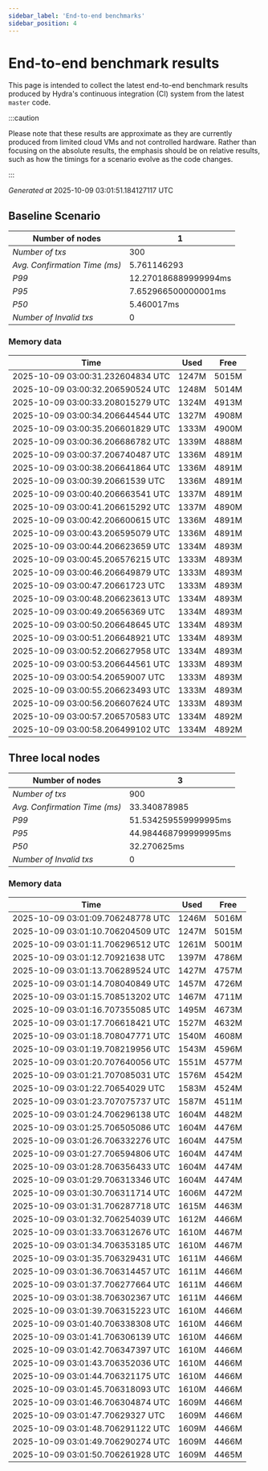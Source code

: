 ```yaml
--- 
sidebar_label: 'End-to-end benchmarks' 
sidebar_position: 4 
--- 
```


# End-to-end benchmark results 

This page is intended to collect the latest end-to-end benchmark  results produced by Hydra's continuous integration (CI) system from  the latest `master` code.

:::caution

Please note that these results are approximate  as they are currently produced from limited cloud VMs and not controlled hardware.  Rather than focusing on the absolute results,   the emphasis should be on relative results,  such as how the timings for a scenario evolve as the code changes.

:::

_Generated at_  2025-10-09 03:01:51.184127117 UTC


## Baseline Scenario



| Number of nodes |  1 | 
| -- | -- |
| _Number of txs_ | 300 |
| _Avg. Confirmation Time (ms)_ | 5.761146293 |
| _P99_ | 12.270186889999994ms |
| _P95_ | 7.652966500000001ms |
| _P50_ | 5.460017ms |
| _Number of Invalid txs_ | 0 |
      

### Memory data 

 | Time | Used | Free | 
|------------------------------------|------|------|
 | 2025-10-09 03:00:31.232604834 UTC | 1247M | 5015M | 
 | 2025-10-09 03:00:32.206590524 UTC | 1248M | 5014M | 
 | 2025-10-09 03:00:33.208015279 UTC | 1324M | 4913M | 
 | 2025-10-09 03:00:34.206644544 UTC | 1327M | 4908M | 
 | 2025-10-09 03:00:35.206601829 UTC | 1333M | 4900M | 
 | 2025-10-09 03:00:36.206686782 UTC | 1339M | 4888M | 
 | 2025-10-09 03:00:37.206740487 UTC | 1336M | 4891M | 
 | 2025-10-09 03:00:38.206641864 UTC | 1336M | 4891M | 
 | 2025-10-09 03:00:39.20661539 UTC | 1336M | 4891M | 
 | 2025-10-09 03:00:40.206663541 UTC | 1337M | 4891M | 
 | 2025-10-09 03:00:41.206615292 UTC | 1337M | 4890M | 
 | 2025-10-09 03:00:42.206600615 UTC | 1336M | 4891M | 
 | 2025-10-09 03:00:43.206595079 UTC | 1336M | 4891M | 
 | 2025-10-09 03:00:44.206623659 UTC | 1334M | 4893M | 
 | 2025-10-09 03:00:45.206576215 UTC | 1333M | 4893M | 
 | 2025-10-09 03:00:46.206649879 UTC | 1333M | 4893M | 
 | 2025-10-09 03:00:47.20661723 UTC | 1333M | 4893M | 
 | 2025-10-09 03:00:48.206623613 UTC | 1334M | 4893M | 
 | 2025-10-09 03:00:49.20656369 UTC | 1334M | 4893M | 
 | 2025-10-09 03:00:50.206648645 UTC | 1334M | 4893M | 
 | 2025-10-09 03:00:51.206648921 UTC | 1334M | 4893M | 
 | 2025-10-09 03:00:52.206627958 UTC | 1334M | 4893M | 
 | 2025-10-09 03:00:53.206644561 UTC | 1333M | 4893M | 
 | 2025-10-09 03:00:54.20659007 UTC | 1333M | 4893M | 
 | 2025-10-09 03:00:55.206623493 UTC | 1333M | 4893M | 
 | 2025-10-09 03:00:56.206607624 UTC | 1333M | 4893M | 
 | 2025-10-09 03:00:57.206570583 UTC | 1334M | 4892M | 
 | 2025-10-09 03:00:58.206499102 UTC | 1334M | 4892M | 


## Three local nodes



| Number of nodes |  3 | 
| -- | -- |
| _Number of txs_ | 900 |
| _Avg. Confirmation Time (ms)_ | 33.340878985 |
| _P99_ | 51.534259559999995ms |
| _P95_ | 44.984468799999995ms |
| _P50_ | 32.270625ms |
| _Number of Invalid txs_ | 0 |
      

### Memory data 

 | Time | Used | Free | 
|------------------------------------|------|------|
 | 2025-10-09 03:01:09.706248778 UTC | 1246M | 5016M | 
 | 2025-10-09 03:01:10.706204509 UTC | 1247M | 5015M | 
 | 2025-10-09 03:01:11.706296512 UTC | 1261M | 5001M | 
 | 2025-10-09 03:01:12.70921638 UTC | 1397M | 4786M | 
 | 2025-10-09 03:01:13.706289524 UTC | 1427M | 4757M | 
 | 2025-10-09 03:01:14.708040849 UTC | 1457M | 4726M | 
 | 2025-10-09 03:01:15.708513202 UTC | 1467M | 4711M | 
 | 2025-10-09 03:01:16.707355085 UTC | 1495M | 4673M | 
 | 2025-10-09 03:01:17.706618421 UTC | 1527M | 4632M | 
 | 2025-10-09 03:01:18.708047771 UTC | 1540M | 4608M | 
 | 2025-10-09 03:01:19.708219956 UTC | 1543M | 4596M | 
 | 2025-10-09 03:01:20.707640056 UTC | 1551M | 4577M | 
 | 2025-10-09 03:01:21.707085031 UTC | 1576M | 4542M | 
 | 2025-10-09 03:01:22.70654029 UTC | 1583M | 4524M | 
 | 2025-10-09 03:01:23.707075737 UTC | 1587M | 4511M | 
 | 2025-10-09 03:01:24.706296138 UTC | 1604M | 4482M | 
 | 2025-10-09 03:01:25.706505086 UTC | 1604M | 4476M | 
 | 2025-10-09 03:01:26.706332276 UTC | 1604M | 4475M | 
 | 2025-10-09 03:01:27.706594806 UTC | 1604M | 4474M | 
 | 2025-10-09 03:01:28.706356433 UTC | 1604M | 4474M | 
 | 2025-10-09 03:01:29.706313346 UTC | 1604M | 4474M | 
 | 2025-10-09 03:01:30.706311714 UTC | 1606M | 4472M | 
 | 2025-10-09 03:01:31.706287718 UTC | 1615M | 4463M | 
 | 2025-10-09 03:01:32.706254039 UTC | 1612M | 4466M | 
 | 2025-10-09 03:01:33.706312676 UTC | 1610M | 4467M | 
 | 2025-10-09 03:01:34.706353185 UTC | 1610M | 4467M | 
 | 2025-10-09 03:01:35.706329431 UTC | 1611M | 4466M | 
 | 2025-10-09 03:01:36.706314457 UTC | 1611M | 4466M | 
 | 2025-10-09 03:01:37.706277664 UTC | 1611M | 4466M | 
 | 2025-10-09 03:01:38.706302367 UTC | 1611M | 4466M | 
 | 2025-10-09 03:01:39.706315223 UTC | 1610M | 4466M | 
 | 2025-10-09 03:01:40.706338308 UTC | 1610M | 4466M | 
 | 2025-10-09 03:01:41.706306139 UTC | 1610M | 4466M | 
 | 2025-10-09 03:01:42.706347397 UTC | 1610M | 4466M | 
 | 2025-10-09 03:01:43.706352036 UTC | 1610M | 4466M | 
 | 2025-10-09 03:01:44.706321175 UTC | 1610M | 4466M | 
 | 2025-10-09 03:01:45.706318093 UTC | 1610M | 4466M | 
 | 2025-10-09 03:01:46.706304874 UTC | 1609M | 4466M | 
 | 2025-10-09 03:01:47.70629327 UTC | 1609M | 4466M | 
 | 2025-10-09 03:01:48.706291122 UTC | 1609M | 4466M | 
 | 2025-10-09 03:01:49.706290274 UTC | 1609M | 4466M | 
 | 2025-10-09 03:01:50.706261928 UTC | 1609M | 4465M | 


